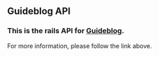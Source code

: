 ## Guideblog API

### This is the rails API for [Guideblog](https://github.com/markjdvs/guideblog-fe).

For more information, please follow the link above.
